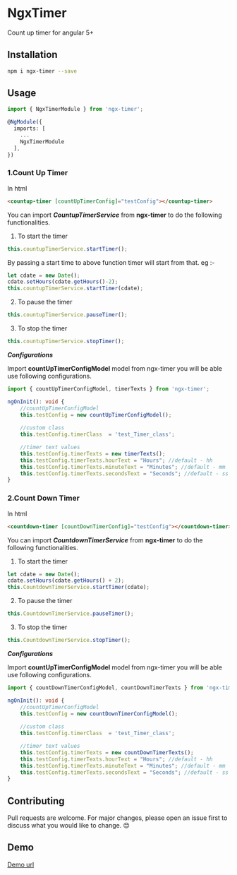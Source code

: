 # NgxTimer

Count up timer for angular 5+

## Installation

```bash
npm i ngx-timer --save
```

## Usage

```ts
import { NgxTimerModule } from 'ngx-timer';

@NgModule({
  imports: [
    ...
    NgxTimerModule
  ],
})
```
### 1.Count Up Timer
In html
```html
<countup-timer [countUpTimerConfig]="testConfig"></countup-timer>
```
You can import ***CountupTimerService***  from **ngx-timer** to do the following functionalities.


 1. To start the timer
```ts
this.countupTimerService.startTimer();
```
By passing a start time to above function timer will start from that.
eg :-
```ts
let cdate = new Date();
cdate.setHours(cdate.getHours()-2);
this.countupTimerService.startTimer(cdate);
```
  2. To pause the timer
```ts
this.countupTimerService.pauseTimer();
```
  3. To stop the timer
```ts
this.countupTimerService.stopTimer();
```
***Configurations***

Import **countUpTimerConfigModel** model from ngx-timer you will be able use following configurations.
```ts
import { countUpTimerConfigModel, timerTexts } from 'ngx-timer';    

ngOnInit(): void {
    //countUpTimerConfigModel
    this.testConfig = new countUpTimerConfigModel();
    
    //custom class
    this.testConfig.timerClass  = 'test_Timer_class';

    //timer text values  
    this.testConfig.timerTexts = new timerTexts();
    this.testConfig.timerTexts.hourText = "Hours"; //default - hh
    this.testConfig.timerTexts.minuteText = "Minutes"; //default - mm
    this.testConfig.timerTexts.secondsText = "Seconds"; //default - ss
}
```
### 2.Count Down Timer
In html
```html
<countdown-timer [countDownTimerConfig]="testConfig"></countdown-timer>
```
You can import ***CountdownTimerService***  from **ngx-timer** to do the following functionalities.

 1. To start the timer
```ts
let cdate = new Date();
cdate.setHours(cdate.getHours() + 2);
this.CountdownTimerService.startTimer(cdate);
```
  2. To pause the timer
```ts
this.CountdownTimerService.pauseTimer();
```
  3. To stop the timer
```ts
this.CountdownTimerService.stopTimer();
```
***Configurations***

Import **countUpTimerConfigModel** model from ngx-timer you will be able use following configurations.
```ts
import { countDownTimerConfigModel, countDownTimerTexts } from 'ngx-timer';    

ngOnInit(): void {
    //countUpTimerConfigModel
    this.testConfig = new countDownTimerConfigModel();
    
    //custom class
    this.testConfig.timerClass  = 'test_Timer_class';

    //timer text values  
    this.testConfig.timerTexts = new countDownTimerTexts();
    this.testConfig.timerTexts.hourText = "Hours"; //default - hh
    this.testConfig.timerTexts.minuteText = "Minutes"; //default - mm
    this.testConfig.timerTexts.secondsText = "Seconds"; //default - ss
}
```
## Contributing
Pull requests are welcome. For major changes, please open an issue first to discuss what you would like to change. 😊

## Demo
[Demo url](https://y4shvine.github.io/ngx-timer-lib/)